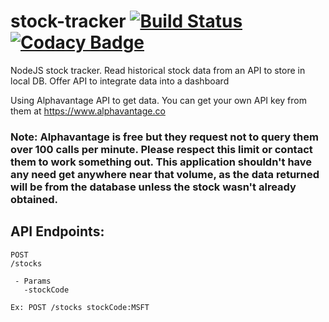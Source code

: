 # stock-tracker [![Build Status](https://travis-ci.org/alecc08/stock-tracker.svg?branch=master)](https://travis-ci.org/alecc08/stock-tracker) [![Codacy Badge](https://api.codacy.com/project/badge/Grade/f858fc237304469f812601459d3f3e29)](https://www.codacy.com/app/alecc/stock-tracker?utm_source=github.com&amp;utm_medium=referral&amp;utm_content=alecc08/stock-tracker&amp;utm_campaign=Badge_Grade)
NodeJS stock tracker. Read historical stock data from an API to store in local DB. Offer API to integrate data into a dashboard

Using Alphavantage API to get data. You can get your own API key from them at https://www.alphavantage.co

### Note: Alphavantage is free but they request not to query them over 100 calls per minute. Please respect this limit or contact them to work something out. This application shouldn't have any need get anywhere near that volume, as the data returned will be from the database unless the stock wasn't already obtained.

## API Endpoints:

```
POST
/stocks

 - Params
   -stockCode

Ex: POST /stocks stockCode:MSFT
```